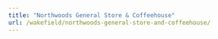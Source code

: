 ```yaml
---
title: "Northwoods General Store & Coffeehouse"
url: /wakefield/northwoods-general-store-and-coffeehouse/
---
```


